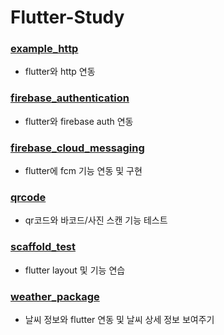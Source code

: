 # Flutter-Study

### [example_http](./example_http)
- flutter와 http 연동

### [firebase_authentication](./firebase_authentication2)
- flutter와 firebase auth 연동

### [firebase_cloud_messaging](./firebase_cloud_messaging)
- flutter에 fcm 기능 연동 및 구현

### [qrcode](./qrcode)
- qr코드와 바코드/사진 스캔 기능 테스트

### [scaffold_test](./scaffold_test)
- flutter layout 및 기능 연습

### [weather_package](./weather_package)
- 날씨 정보와 flutter 연동 및 날씨 상세 정보 보여주기

